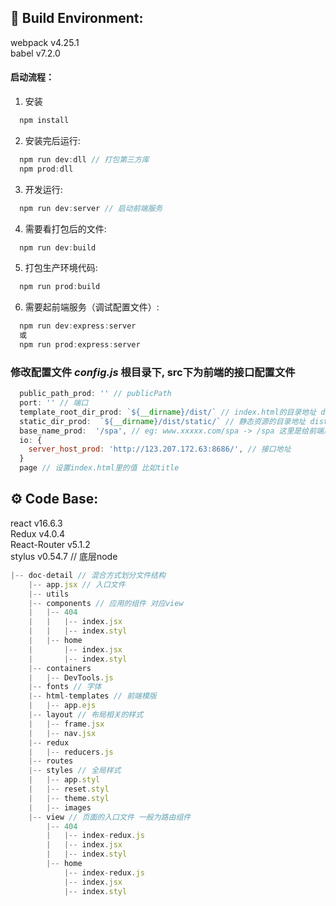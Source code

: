 ## 🧩 Build Environment:  
webpack v4.25.1  
babel v7.2.0

#### 启动流程：  
1. 安装  

``` javascript 
  npm install 
``` 
2. 安装完后运行:  
``` javascript 
  npm run dev:dll // 打包第三方库
  npm prod:dll 
```  

3. 开发运行:  
``` javascript 
  npm run dev:server // 启动前端服务
```  

4. 需要看打包后的文件:  
``` javascript 
  npm run dev:build
```  

5. 打包生产环境代码:  
``` javascript 
  npm run prod:build
```  

6. 需要起前端服务（调试配置文件）:  
``` javascript 
  npm run dev:express:server
  或
  npm run prod:express:server
```  

### 修改配置文件 *config.js* **根目录下**, src下为前端的接口配置文件  
``` javascript
  public_path_prod: '' // publicPath
  port: '' // 端口
  template_root_dir_prod: `${__dirname}/dist/` // index.html的目录地址 dist/  
  static_dir_prod:  `${__dirname}/dist/static/` // 静态资源的目录地址 dist/static/
  base_name_prod:  '/spa', // eg: www.xxxxx.com/spa -> /spa 这里是给前端用的  
  io: {
    server_host_prod: 'http://123.207.172.63:8686/', // 接口地址
  }
  page // 设置index.html里的值 比如title 
```

## ⚙️ Code Base:
react v16.6.3  
Redux  v4.0.4  
React-Router  v5.1.2  
stylus v0.54.7 // 底层node  
 
``` javascript 
|-- doc-detail // 混合方式划分文件结构    
    |-- app.jsx // 入口文件  
    |-- utils  
    |-- components // 应用的组件 对应view  
    |   |-- 404  
    |   |   |-- index.jsx  
    |   |   |-- index.styl  
    |   |-- home  
    |       |-- index.jsx  
    |       |-- index.styl  
    |-- containers  
    |   |-- DevTools.js  
    |-- fonts // 字体  
    |-- html-templates // 前端模版  
    |   |-- app.ejs  
    |-- layout // 布局相关的样式  
    |   |-- frame.jsx  
    |   |-- nav.jsx  
    |-- redux  
    |   |-- reducers.js  
    |-- routes  
    |-- styles // 全局样式  
    |   |-- app.styl  
    |   |-- reset.styl  
    |   |-- theme.styl  
    |   |-- images  
    |-- view // 页面的入口文件 一般为路由组件  
        |-- 404  
        |   |-- index-redux.js  
        |   |-- index.jsx  
        |   |-- index.styl  
        |-- home  
            |-- index-redux.js  
            |-- index.jsx  
            |-- index.styl  
```
